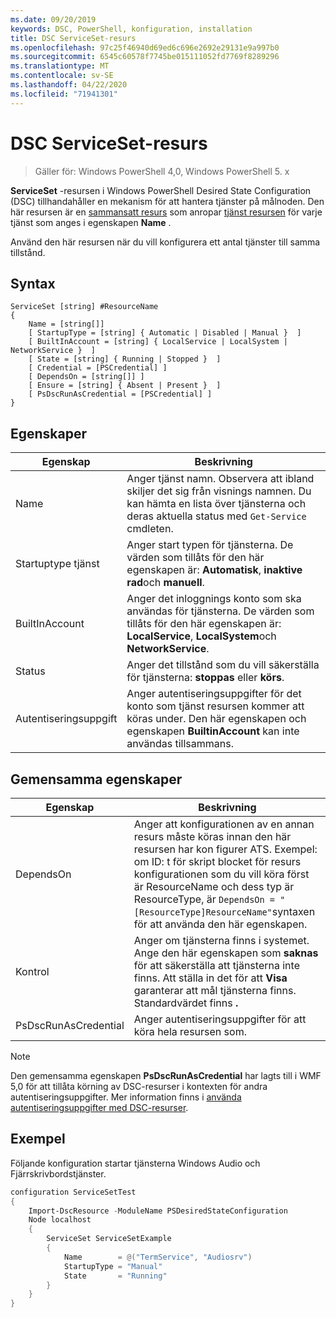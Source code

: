 ```yaml
---
ms.date: 09/20/2019
keywords: DSC, PowerShell, konfiguration, installation
title: DSC ServiceSet-resurs
ms.openlocfilehash: 97c25f46940d69ed6c696e2692e29131e9a997b0
ms.sourcegitcommit: 6545c60578f7745be015111052fd7769f8289296
ms.translationtype: MT
ms.contentlocale: sv-SE
ms.lasthandoff: 04/22/2020
ms.locfileid: "71941301"
---
```

# <a name="dsc-serviceset-resource"></a>DSC ServiceSet-resurs

> Gäller för: Windows PowerShell 4,0, Windows PowerShell 5. x

**ServiceSet** -resursen i Windows PowerShell Desired State Configuration (DSC) tillhandahåller en mekanism för att hantera tjänster på målnoden. Den här resursen är en [sammansatt resurs](../../../resources/authoringResourceComposite.md) som anropar [tjänst resursen](serviceResource.md) för varje tjänst som anges i egenskapen **Name** .

Använd den här resursen när du vill konfigurera ett antal tjänster till samma tillstånd.

## <a name="syntax"></a>Syntax

```Syntax
ServiceSet [string] #ResourceName
{
    Name = [string[]]
    [ StartupType = [string] { Automatic | Disabled | Manual }  ]
    [ BuiltInAccount = [string] { LocalService | LocalSystem | NetworkService }  ]
    [ State = [string] { Running | Stopped }  ]
    [ Credential = [PSCredential] ]
    [ DependsOn = [string[]] ]
    [ Ensure = [string] { Absent | Present }  ]
    [ PsDscRunAsCredential = [PSCredential] ]
}
```

## <a name="properties"></a>Egenskaper

|Egenskap |Beskrivning |
|---|---|
|Name |Anger tjänst namn. Observera att ibland skiljer det sig från visnings namnen. Du kan hämta en lista över tjänsterna och deras aktuella status med `Get-Service` cmdleten. |
|Startuptype tjänst |Anger start typen för tjänsterna. De värden som tillåts för den här egenskapen är: **Automatisk**, **inaktive rad**och **manuell**. |
|BuiltInAccount |Anger det inloggnings konto som ska användas för tjänsterna. De värden som tillåts för den här egenskapen är: **LocalService**, **LocalSystem**och **NetworkService**. |
|Status |Anger det tillstånd som du vill säkerställa för tjänsterna: **stoppas** eller **körs**. |
|Autentiseringsuppgift |Anger autentiseringsuppgifter för det konto som tjänst resursen kommer att köras under. Den här egenskapen och egenskapen **BuiltinAccount** kan inte användas tillsammans. |

## <a name="common-properties"></a>Gemensamma egenskaper

|Egenskap |Beskrivning |
|---|---|
|DependsOn |Anger att konfigurationen av en annan resurs måste köras innan den här resursen har kon figurer ATS. Exempel: om ID: t för skript blocket för resurs konfigurationen som du vill köra först är ResourceName och dess typ är ResourceType, är `DependsOn = "[ResourceType]ResourceName"`syntaxen för att använda den här egenskapen. |
|Kontrol |Anger om tjänsterna finns i systemet. Ange den här egenskapen som **saknas** för att säkerställa att tjänsterna inte finns. Att ställa in det för att **Visa** garanterar att mål tjänsterna finns. Standardvärdet finns **.** |
|PsDscRunAsCredential |Anger autentiseringsuppgifter för att köra hela resursen som. |

> [!NOTE]
> Den gemensamma egenskapen **PsDscRunAsCredential** har lagts till i WMF 5,0 för att tillåta körning av DSC-resurser i kontexten för andra autentiseringsuppgifter. Mer information finns i [använda autentiseringsuppgifter med DSC-resurser](../../../configurations/runasuser.md).

## <a name="example"></a>Exempel

Följande konfiguration startar tjänsterna Windows Audio och Fjärrskrivbordstjänster.

```powershell
configuration ServiceSetTest
{
    Import-DscResource -ModuleName PSDesiredStateConfiguration
    Node localhost
    {
        ServiceSet ServiceSetExample
        {
            Name        = @("TermService", "Audiosrv")
            StartupType = "Manual"
            State       = "Running"
        }
    }
}
```